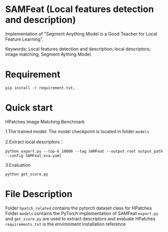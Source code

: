 # SAMFeat (Local features detection and description)

Implementation of "Segment Anything Model is a Good Teacher for Local Feature Learning".

Keywords: Local features detection and description; local descriptors; image matching; Segment Aything Model.

# Requirement
```
pip install -r requirement.txt,
```

# Quick start
HPatches Image Matching Benchmark

1.The trained model: The model checkpoint is located in folder ```models```

2.Extract local descriptors：
```
python export.py --top-k 10000 --tag SAMFeat --output_root output_path --config SAMFeat_eva.yaml
```
3.Evaluation
```
python get_score.py
```

# File Description
Folder ```hpatch_related``` contains the pytorch dataset class for HPatches
Folder ```models``` contains the PyTorch implementation of SAMFeat
```export.py``` and ```get_score.py``` are used to extract descriptors and evaluate HPatches
```requirements.txt``` is the environment installation reference 
